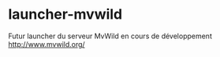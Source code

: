 # launcher-mvwild
Futur launcher du serveur MvWild en cours de développement
http://www.mvwild.org/

